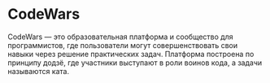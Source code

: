 # CodeWars
CodeWars — это образовательная платформа и сообщество для программистов, где пользователи могут совершенствовать свои навыки через решение практических задач. Платформа построена по принципу додзё, где участники выступают в роли воинов кода, а задачи называются ката. 
